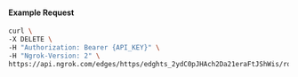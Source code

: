 <!-- Code generated for API Clients. DO NOT EDIT. -->

#### Example Request

```bash
curl \
-X DELETE \
-H "Authorization: Bearer {API_KEY}" \
-H "Ngrok-Version: 2" \
https://api.ngrok.com/edges/https/edghts_2ydC0pJHAch2Da21eraFtJShWis/routes/edghtsrt_2ydC0pw1XYzBFCVT3W8V9zoga8W/user_agent_filter
```
